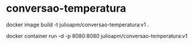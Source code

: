 # conversao-temperatura

docker image build -t julioapm/conversao-temperatura:v1 .

docker container run -d -p 8080:8080 julioapm/conversao-temperatura:v1
